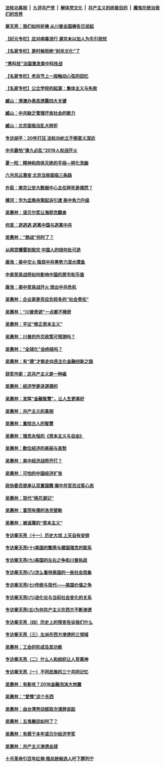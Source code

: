 

####  [法轮功真相](../../../../basic/blob/master/README.md?t=07040102) &nbsp;|&nbsp; [九评共产党](../../../../9ping.md/blob/master/README.md?t=07040102) &nbsp;|&nbsp; [解体党文化](../../../../jtdwh.md/blob/master/README.md?t=07040102)  &nbsp;|&nbsp; [共产主义的终极目的](../../../../gczydzjmd.md/blob/master/README.md?t=07040102) &nbsp;|&nbsp; [魔鬼在统治我们的世界](../../../../mgztzwmdsj.md/blob/master/README.md?t=07040102) 

#### [章天亮：我们如何祈祷 从川普全国祷告日说起](../pages/nsc423/n11944627.md?t=07040102) 

#### [【纪元专栏】应对病毒流行 渥京未以加人为先引担忧](../pages/nsc423/n11875714.md?t=07040102) 

#### [【名家专栏】是时候拒绝“封杀文化”了](../pages/nsc423/n11814093.md?t=07040102) 

#### [“黑科技”治国激发美中科技战](../pages/nsc423/n11638056.md?t=07040102) 

#### [【名家专栏】老兵节上一段触动心弦的回忆](../pages/nsc423/n11646016.md?t=07040102) 

#### [【名家专栏】公立学校的起源：集体主义与失败](../pages/nsc423/n11601833.md?t=07040102) 

#### [臧山：港澳办表态透露四大关键](../pages/nsc423/n11421628.md?t=07040102) 

#### [臧山：中共缺乏管理开放社会的能力](../pages/nsc423/n11407457.md?t=07040102) 

#### [臧山：北京面临治乱大转折](../pages/nsc423/n11406895.md?t=07040102) 

#### [专访胡平：20年打压 法轮功屹立不倒意义深远](../pages/nsc423/n11398800.md?t=07040102) 

#### [中共最怕“逢九必乱”2019人权战开火](../pages/nsc423/n11385248.md?t=07040102) 

#### [夏一阳：精神和肉体灭绝的手段—转化洗脑](../pages/nsc423/n11368250.md?t=07040102) 

#### [六月风云激变 北京当局面临三条路](../pages/nsc423/n11313668.md?t=07040102) 

#### [许茹：南京公安大数据中心主任猝死是偶然？](../pages/nsc423/n11064744.md?t=07040102) 

#### [横河：华为孟晚舟案起诉引渡 美中角力升级](../pages/nsc423/n11027230.md?t=07040102) 

#### [吴惠林：诺贝尔奖让海耶克翻身](../pages/nsc423/n10890049.md?t=07040102) 

#### [何坚：逃逃逃 逃离中国与逃离中共](../pages/nsc423/n10592891.md?t=07040102) 

#### [吴惠林：“商战”何时了？](../pages/nsc423/n10573558.md?t=07040102) 

#### [从网贷爆雷到股灾 中国人的钱何处可逃](../pages/nsc423/n10572800.md?t=07040102) 

#### [唐浩：美中交火 隐现中共黑势力混水摸鱼](../pages/nsc423/n10544040.md?t=07040102) 

#### [中美贸易战将如何影响中国的房市和币值](../pages/nsc423/n10543697.md?t=07040102) 

#### [唐浩：美中贸易战开火 烧出中共危机](../pages/nsc423/n10540126.md?t=07040102) 

#### [吴惠林：企业家是否应负较多的“社会责任”](../pages/nsc423/n10535022.md?t=07040102) 

#### [吴惠林：“川普奇迹”一点都不稀奇](../pages/nsc423/n10512808.md?t=07040102) 

#### [吴惠林：平议“修正资本主义”](../pages/nsc423/n10495724.md?t=07040102) 

#### [吴惠林：川普的外交政策可预测吗？](../pages/nsc423/n10462387.md?t=07040102) 

#### [吴惠林：“全球化”会终结吗？](../pages/nsc423/n10452838.md?t=07040102) 

#### [吴惠林：有“德”才能走向民主化金融创新之路](../pages/nsc423/n10432292.md?t=07040102) 

#### [获奖作家：这共产主义是一种癌](../pages/nsc423/n10431541.md?t=07040102) 

#### [吴惠林：经济学是讲道德的](../pages/nsc423/n10398014.md?t=07040102) 

#### [吴惠林：发挥“金融智慧”，让人生更美好](../pages/nsc423/n10375019.md?t=07040102) 

#### [吴惠林：共产主义的真相](../pages/nsc423/n10351394.md?t=07040102) 

#### [吴惠林：重拾古人的智慧](../pages/nsc423/n10337691.md?t=07040102) 

#### [吴惠林：理念永恒的《资本主义与自由》](../pages/nsc423/n10316274.md?t=07040102) 

#### [吴惠林：数位经济的美丽与哀愁](../pages/nsc423/n10292946.md?t=07040102) 

#### [吴惠林：美中经济战将开打？](../pages/nsc423/n10258825.md?t=07040102) 

#### [吴惠林：可怕的中国经济扩张](../pages/nsc423/n10219147.md?t=07040102) 

#### [政协委员提承认双重国籍 揭中共官员过客心态](../pages/nsc423/n10208809.md?t=07040102) 

#### [吴惠林：现代“桃花源记”](../pages/nsc423/n10185234.md?t=07040102) 

#### [吴惠林：富而有德的洛克斐勒](../pages/nsc423/n10142264.md?t=07040102) 

#### [吴惠林：被诬蔑的“资本主义”](../pages/nsc423/n10124816.md?t=07040102) 

#### [专访章天亮（十一）历史大戏 上天自有安排](../pages/nsc423/n10094905.md?t=07040102) 

#### [专访章天亮(十)美国的繁荣与建国理念的联系](../pages/nsc423/n10094899.md?t=07040102) 

#### [专访章天亮(九)美国的左右之争和川普执政](../pages/nsc423/n10094889.md?t=07040102) 

#### [专访章天亮(八)怎么看待美国的一些社会现象](../pages/nsc423/n10094857.md?t=07040102) 

#### [专访章天亮(七)传统与现代——美国价值之争](../pages/nsc423/n10093140.md?t=07040102) 

#### [专访章天亮(六)进化论与当前社会变化的关系](../pages/nsc423/n10092036.md?t=07040102) 

#### [专访章天亮(五)为何共产主义在西方不断渗透](../pages/nsc423/n10083620.md?t=07040102) 

#### [专访章天亮（四）历史上的预言告诉我们什么](../pages/nsc423/n10083606.md?t=07040102) 

#### [专访章天亮（三）左派在西方渗透的三领域](../pages/nsc423/n10081115.md?t=07040102) 

#### [吴惠林：工会的形成及其功能](../pages/nsc423/n10080633.md?t=07040102) 

#### [专访章天亮（二）什么人和组织让人背离神](../pages/nsc423/n10076637.md?t=07040102) 

#### [专访章天亮（一）不同民族的三个共同记忆](../pages/nsc423/n10074188.md?t=07040102) 

#### [吴惠林：有影呒？2018金融泡沫大地震](../pages/nsc423/n10040534.md?t=07040102) 

#### [吴惠林：“爱情”这个东西](../pages/nsc423/n10019423.md?t=07040102) 

#### [吴惠林：由台湾劳动部政次请辞说起](../pages/nsc423/n9979679.md?t=07040102) 

#### [吴惠林：五鬼搬运如何了？](../pages/nsc423/n9925338.md?t=07040102) 

#### [吴惠林：有感于本年诺贝尔经济学奖](../pages/nsc423/n9871883.md?t=07040102) 

#### [吴惠林：共产主义渗透全球](../pages/nsc423/n9812748.md?t=07040102) 

#### [十月革命引百年红祸 俄总统候选人吁下葬列宁](../pages/nsc423/n9810182.md?t=07040102) 

